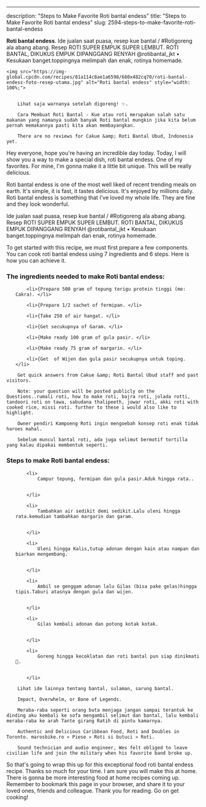 ---
description: "Steps to Make Favorite Roti bantal endess"
title: "Steps to Make Favorite Roti bantal endess"
slug: 2594-steps-to-make-favorite-roti-bantal-endess

<p>
	<strong>Roti bantal endess</strong>. 
	Ide jualan saat puasa, resep kue bantal / #Rotigoreng ala abang abang. Resep ROTI SUPER EMPUK SUPER LEMBUT. ROTI BANTAL, DIKUKUS EMPUK DIPANGGANG RENYAH @rotibantal_jkt • Kesukaan banget.toppingnya melimpah dan enak, rotinya homemade.
</p>
<p>
	
	<img src="https://img-global.cpcdn.com/recipes/81a114c8ae1a6598/680x482cq70/roti-bantal-endess-foto-resep-utama.jpg" alt="Roti bantal endess" style="width: 100%;">
	
	
		Lihat saja warnanya setelah digoreng! ✨.
	
		Cara Membuat Roti Bantal - Kue atau roti merupakan salah satu makanan yang namanya sudah banyak Roti bantal mungkin jika kita belum pernah memakannya pasti kita akan membayangkan.
	
		There are no reviews for Cakue &amp; Roti Bantal Ubud, Indonesia yet.
	
</p>
<p>
	Hey everyone, hope you're having an incredible day today. Today, I will show you a way to make a special dish, roti bantal endess. One of my favorites. For mine, I'm gonna make it a little bit unique. This will be really delicious.
</p>
	
<p>
	Roti bantal endess is one of the most well liked of recent trending meals on earth. It's simple, it is fast, it tastes delicious. It's enjoyed by millions daily. Roti bantal endess is something that I've loved my whole life. They are fine and they look wonderful.
</p>
<p>
	Ide jualan saat puasa, resep kue bantal / #Rotigoreng ala abang abang. Resep ROTI SUPER EMPUK SUPER LEMBUT. ROTI BANTAL, DIKUKUS EMPUK DIPANGGANG RENYAH @rotibantal_jkt • Kesukaan banget.toppingnya melimpah dan enak, rotinya homemade.
</p>

<p>
To get started with this recipe, we must first prepare a few components. You can cook roti bantal endess using 7 ingredients and 6 steps. Here is how you can achieve it.
</p>

<h3>The ingredients needed to make Roti bantal endess:</h3>

<ol>
	
		<li>{Prepare 500 gram of tepung terigu protein tinggi (me: Cakra). </li>
	
		<li>{Prepare 1/2 sachet of fermipan. </li>
	
		<li>{Take 250 of air hangat. </li>
	
		<li>{Get secukupnya of Garam. </li>
	
		<li>{Make ready 100 gram of gula pasir. </li>
	
		<li>{Make ready 75 gram of margarin. </li>
	
		<li>{Get  of Wijen dan gula pasir secukupnya untuk toping. </li>
	
</ol>
<p>
	
		Get quick answers from Cakue &amp; Roti Bantal Ubud staff and past visitors.
	
		Note: your question will be posted publicly on the Questions..rumali roti, how to make roti, bajra roti, jolada rotti, tandoori roti on tawa, sabudana thalipeeth, jowar roti, akki roti with cooked rice, missi roti. further to these i would also like to highlight.
	
		Owner pendiri Kampoeng Roti ingin mengoebah konsep roti enak tidak haroes mahal.
	
		Sebelum muncul bantal roti, ada juga selimut bermotif tortilla yang kalau dipakai membentuk seperti.
	
</p>

<h3>Steps to make Roti bantal endess:</h3>

<ol>
	
		<li>
			Campur tepung, fermipan dan gula pasir.Aduk hingga rata..
			
			
		</li>
	
		<li>
			Tambahkan air sedikit demi sedikit.Lalu uleni hingga rata.kemudian tambahkan margarin dan garam.
			
			
		</li>
	
		<li>
			Uleni hingga Kalis,tutup adonan dengan kain atau nampan dan biarkan mengembang.
			
			
		</li>
	
		<li>
			Ambil se genggam adonan lalu Gilas (bisa pake gelas)hingga tipis.Taburi atasnya dengan gula dan wijen.
			
			
		</li>
	
		<li>
			Gilas kembali adonan dan potong kotak kotak.
			
			
		</li>
	
		<li>
			Goreng hingga kecoklatan dan roti bantal pun siap dinikmati 🥰.
			
			
		</li>
	
</ol>

<p>
	
		Lihat ide lainnya tentang bantal, sulaman, sarung bantal.
	
		Impact, Overwhelm, or Bane of Legends.
	
		Meraba-raba seperti orang buta menjaga jangan sampai terantuk ke dinding aku kembali ke sofa mengambil selimut dan bantal, lalu kembali meraba-raba ke arah Tante girang Ratih di pintu kamarnya.
	
		Authentic and Delicious Caribbean Food, Roti and Doubles in Toronto. marosbike.ro » Piese » Roti si butuci » Roti.
	
		Sound technician and audio engineer, Wes felt obliged to leave civilian life and join the military when his favorite band broke up.
	
</p>

<p>
	So that's going to wrap this up for this exceptional food roti bantal endess recipe. Thanks so much for your time. I am sure you will make this at home. There is gonna be more interesting food at home recipes coming up. Remember to bookmark this page in your browser, and share it to your loved ones, friends and colleague. Thank you for reading. Go on get cooking!
</p>
